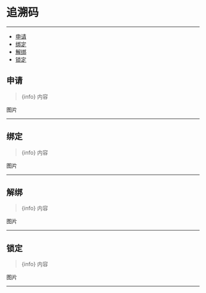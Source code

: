 # 追溯码

---

- [申请](#section-1)
- [绑定](#section-2)
- [解绑](#section-3)
- [锁定](#section-4)

<a name="section-1"></a>
## 申请
> {info} 内容

<larecipe-card shadow>
    图片
</larecipe-card>

---

<a name="section-2"></a>
## 绑定
> {info} 内容

<larecipe-card shadow>
    图片
</larecipe-card>

---

<a name="section-3"></a>
## 解绑
> {info} 内容

<larecipe-card shadow>
    图片
</larecipe-card>

---

<a name="section-4"></a>
## 锁定
> {info} 内容

<larecipe-card shadow>
    图片
</larecipe-card>

---

